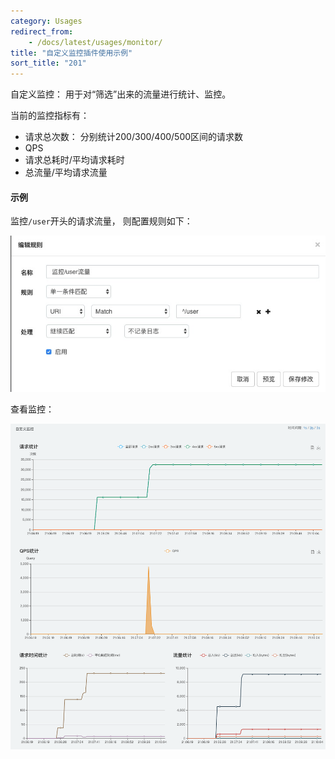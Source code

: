 ```yaml
---
category: Usages
redirect_from:
    - /docs/latest/usages/monitor/
title: "自定义监控插件使用示例"
sort_title: "201"
---
```


自定义监控： 用于对“筛选”出来的流量进行统计、监控。

当前的监控指标有：

- 请求总次数： 分别统计200/300/400/500区间的请求数
- QPS
- 请求总耗时/平均请求耗时
- 总流量/平均请求流量


#### 示例

监控`/user`开头的请求流量， 则配置规则如下：

![](/images/usages/monitor_rule.png)


查看监控：

![](/images/usages/monitor_stat.png)
